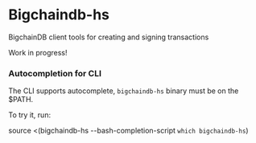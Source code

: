 # Bigchaindb-hs

BigchainDB client tools for creating and signing transactions

Work in progress!


### Autocompletion for CLI

The CLI supports autocomplete, `bigchaindb-hs` binary must be on the $PATH.

To try it, run:

source <(bigchaindb-hs --bash-completion-script `which bigchaindb-hs`)
